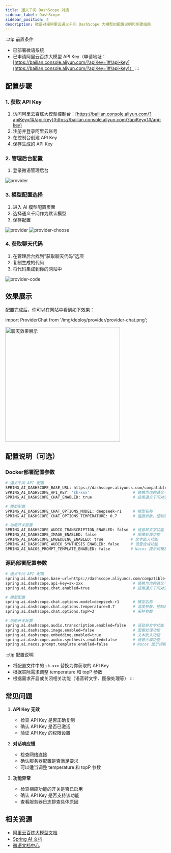 ```yaml
---
title: 通义千问 DashScope 对接
sidebar_label: DashScope
sidebar_position: 4
description: 微语对接阿里云通义千问 DashScope 大模型的配置说明和步骤指南
---
```


:::tip 前置条件

- 已部署微语系统
- 已申请阿里云百炼大模型 API Key（申请地址：[https://bailian.console.aliyun.com/?apiKey=1#/api-key](https://bailian.console.aliyun.com/?apiKey=1#/api-key)）
:::

## 配置步骤

### 1. 获取 API Key

1. 访问阿里云百炼大模型控制台：[https://bailian.console.aliyun.com/?apiKey=1#/api-key](https://bailian.console.aliyun.com/?apiKey=1#/api-key)
2. 注册并登录阿里云账号
3. 在控制台创建 API Key
4. 保存生成的 API Key

### 2. 管理后台配置

1. 登录微语管理后台

![provider](/img/deploy/provider/provider_api_key.png)

### 3. 模型配置选择

1. 进入 AI 模型配置页面
2. 选择通义千问作为默认模型
3. 保存配置

![provider](/img/deploy/provider/provider.png)
![provider-choose](/img/deploy/provider/provider-choose.png)

### 4. 获取聊天代码

1. 在管理后台找到"获取聊天代码"选项
2. 复制生成的代码
3. 将代码集成到你的网站中

![provider-code](/img/deploy/provider/provider-code.png)

## 效果展示

配置完成后，你可以在网站中看到如下效果：

import ProviderChat from '/img/deploy/provider/provider-chat.png';

<img src={ProviderChat} alt="聊天效果展示" width="360" />

## 配置说明（可选）

### Docker部署配置参数

```bash
# 通义千问 API 配置
SPRING_AI_DASHSCOPE_BASE_URL: https://dashscope.aliyuncs.com/compatible-mode
SPRING_AI_DASHSCOPE_API_KEY: 'sk-xxx'                   # 替换为你的通义千问 API Key
SPRING_AI_DASHSCOPE_CHAT_ENABLED: true                  # 启用通义千问对话功能

# 模型配置
SPRING_AI_DASHSCOPE_CHAT_OPTIONS_MODEL: deepseek-r1     # 模型名称
SPRING_AI_DASHSCOPE_CHAT_OPTIONS_TEMPERATURE: 0.7       # 温度参数，控制输出的随机性，范围 0-1

# 功能开关配置
SPRING_AI_DASHSCOPE_AUDIO_TRANSCRIPTION_ENABLED: false  # 语音转文字功能
SPRING_AI_DASHSCOPE_IMAGE_ENABLED: false                # 图像处理功能
SPRING_AI_DASHSCOPE_EMBEDDING_ENABLED: true            # 文本嵌入功能
SPRING_AI_DASHSCOPE_AUDIO_SYNTHESIS_ENABLED: false     # 语音合成功能
SPRING_AI_NACOS_PROMPT_TEMPLATE_ENABLED: false         # Nacos 提示词模板功能
```

### 源码部署配置参数

```bash
# 通义千问 API 配置
spring.ai.dashscope.base-url=https://dashscope.aliyuncs.com/compatible-mode
spring.ai.dashscope.api-key=sk-xxx                      # 替换为你的通义千问 API Key
spring.ai.dashscope.chat.enabled=true                   # 启用通义千问对话功能

# 模型配置
spring.ai.dashscope.chat.options.model=deepseek-r1      # 模型名称
spring.ai.dashscope.chat.options.temperature=0.7        # 温度参数，控制输出的随机性，范围 0-1
spring.ai.dashscope.chat.options.topP=3                 # 采样参数

# 功能开关配置
spring.ai.dashscope.audio.transcription.enabled=false   # 语音转文字功能
spring.ai.dashscope.image.enabled=false                 # 图像处理功能
spring.ai.dashscope.embedding.enabled=true              # 文本嵌入功能
spring.ai.dashscope.audio.synthesis.enabled=false       # 语音合成功能
spring.ai.nacos.prompt.template.enabled=false           # Nacos 提示词模板功能
```

:::tip 配置说明

- 将配置文件中的 `sk-xxx` 替换为你获取的 API Key
- 根据实际需求调整 temperature 和 topP 参数
- 根据需求开启或关闭相关功能（语音转文字、图像处理等）
:::

## 常见问题

1. **API Key 无效**
   - 检查 API Key 是否正确复制
   - 确认 API Key 是否已激活
   - 验证 API Key 的权限设置

2. **对话响应慢**
   - 检查网络连接
   - 确认服务器配置是否满足要求
   - 可以适当调整 temperature 和 topP 参数

3. **功能异常**
   - 检查相应功能的开关是否已启用
   - 确认 API Key 是否支持该功能
   - 查看服务器日志排查具体原因

## 相关资源

- [阿里云百炼大模型文档](https://bailian.console.aliyun.com/?spm=a2c4g.11186623.0.0.11c67980m5X2VR#/model-market)
- [Spring AI 文档](https://docs.spring.io/spring-ai/reference/api/chat/dashscope-chat.html)
- [微语文档中心](/docs/intro)
